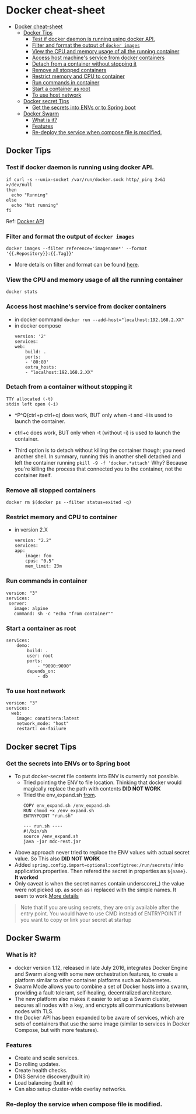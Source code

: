 # Docker cheat-sheet

- [Docker cheat-sheet](#docker-cheat-sheet)
  - [Docker Tips](#docker-tips)
    - [Test if docker daemon is running using docker API.](#test-if-docker-daemon-is-running-using-docker-api)
    - [Filter and format the output of `docker images`](#filter-and-format-the-output-of-docker-images)
    - [View the CPU and memory usage of all the running container](#view-the-cpu-and-memory-usage-of-all-the-running-container)
    - [Access host machine's service from docker containers](#access-host-machines-service-from-docker-containers)
    - [Detach from a container without stopping it](#detach-from-a-container-without-stopping-it)
    - [Remove all stopped containers](#remove-all-stopped-containers)
    - [Restrict memory and CPU to container](#restrict-memory-and-cpu-to-container)
    - [Run commands in container](#run-commands-in-container)
    - [Start a container as root](#start-a-container-as-root)
    - [To use host network](#to-use-host-network)
  - [Docker secret Tips](#docker-secret-tips)
    - [Get the secrets into ENVs or to Spring boot](#get-the-secrets-into-envs-or-to-spring-boot)
  - [Docker Swarm](#docker-swarm)
    - [What is it?](#what-is-it)
    - [Features](#features)
    - [Re-deploy the service when compose file is modified.](#re-deploy-the-service-when-compose-file-is-modified)


## Docker Tips

### Test if docker daemon is running using docker API.
```
if curl -s --unix-socket /var/run/docker.sock http/_ping 2>&1 >/dev/null
then
  echo "Running"
else
  echo "Not running"
fi

```
Ref: [Docker API](https://docs.docker.com/engine/api/v1.43/#tag/System/operation/SystemPing)


### Filter and format the output of `docker images`
```
docker images --filter reference='imagename*' --format '{{.Repository}}:{{.Tag}}'
```
- More details on filter and format can be found [here](https://docs.docker.com/engine/reference/commandline/images/#filtering).




### View the CPU and memory usage of all the running container
```
docker stats
```

### Access host machine's service from docker containers
- in docker command `docker run --add-host="localhost:192.168.2.XX"`
- in docker compose
    ```
    version: '2'
    services:
    web:
        build: .
        ports:
        - '80:80'
        extra_hosts:
        - "localhost:192.168.2.XX"
    ```

### Detach from a container without stopping it
```
TTY allocated (-t)
stdin left open (-i)
```
- ^P^Q(ctrl+p ctrl+q) does work, BUT only when -t and -i is used to launch the container.

- ctrl+c does work, BUT only when -t (without -i) is used to launch the container.

- Third option is to detach without killing the container though; you need another shell. 
In summary, running this in another shell detached and left the container running `pkill -9 -f 'docker.*attach'`
Why? Because you're killing the process that connected you to the container, not the container itself.

### Remove all stopped containers
```
docker rm $(docker ps --filter status=exited -q)
```

### Restrict memory and CPU to container
- in version 2.X
    ```
    version: "2.2"
    services:
    app:
        image: foo
        cpus: "0.5"
        mem_limit: 23m
    ```

### Run commands in container
```
version: "3"
services:
 server:
   image: alpine
   command: sh -c "echo "from container"" 
```

### Start a container as root
```
services:
    demo:
        build: .
        user: root
        ports:
            - "9090:9090"
        depends_on:
            - db
```

###  To use host network 
```
version: "3"
services:
  web:
    image: conatinera:latest
    network_mode: "host"        
    restart: on-failure
```

## Docker secret Tips

### Get the secrets into ENVs or to Spring boot
- To put docker-secret file contents into ENV is currently not possible. 
    - Tried pointing the ENV to file location. Thinking that docker would magically replace the path with contents __DID NOT WORK__
    - Tried the env_expand.sh [from](https://gist.github.com/bvis/b78c1e0841cfd2437f03e20c1ee059fe).
        ```
        COPY env_expand.sh /env_expand.sh
        RUN chmod +x /env_expand.sh
        ENTRYPOINT "run.sh"

        --- run.sh ----
        #!/bin/sh
        source /env_expand.sh
        java -jar mdc-rest.jar
        ```
 - Above approach never tried to replace the ENV values with actual secret value. So This also __DID NOT WORK__
 - Added `spring.config.import=optional:configtree:/run/secrets/` into application.properties. Then refered the secret in properties as `${name}`. __It worked__
 - Only caveat is when the secret names contain underscore(_) the value were not picked up. as soon as i replaced with the simple names. It seem to work.[More details](https://stackoverflow.com/questions/70007676/how-to-handle-docker-secrets-in-application-properties-files)

> Note that if you are using secrets, they are only available after the entry point. You would have to use CMD instead of ENTRYPOINT if you want to copy or link your secret at startup

## Docker Swarm

### What is it?
- docker version 1.12, released in late July 2016, integrates Docker Engine and Swarm along with some new orchestration features, to create a platform similar to other container platforms such as Kubernetes.
- Swarm Mode allows you to combine a set of Docker hosts into a swarm, providing a fault‑tolerant, self‑healing, decentralized architecture.
- The new platform also makes it easier to set up a Swarm cluster, secures all nodes with a key, and encrypts all communications between nodes with TLS.
- the Docker API has been expanded to be aware of services, which are sets of containers that use the same image (similar to services in Docker Compose, but with more features).

### Features
- Create and scale services.
- Do rolling updates.
- Create health checks.
- DNS Service discovery(built in)
- Load balancing (built in)
- Can also setup cluster-wide overlay networks.

### Re-deploy the service when compose file is modified.